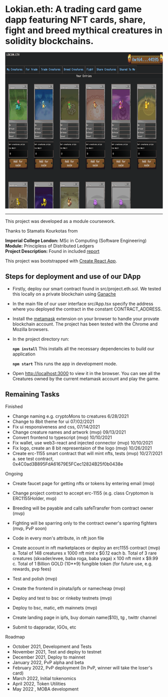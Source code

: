 # Lokian.eth: A trading card game dapp featuring NFT cards, share, fight and breed mythical creatures in solidity blockchains.

<!-- <img src="./screenshots/fighting_tab.png" alt="" width="1000em" height="500em">
 -->
 <img src="./screenshots/project.eth.ss2.png" alt="" width="1000em" height="500em">

***

This project was developed as a module coursework.

Thanks to Stamatis Kourkotas from

**Imperial College London:** MSc in Computing (Software Engineering)<br />
**Module:** Principless of Distributed Ledgers<br />
**Project Description:** Found in included [report](./report.pdf)<br />

This project was bootstrapped with [Create React App](https://github.com/facebook/create-react-app).

## Steps for deployment and use of our DApp

- Firstly, deploy our smart contract found in src/project.eth.sol. We tested this locally on a private blockchain using [Ganache](https://www.trufflesuite.com/ganache)
- In the main file of our user interface src/App.tsx specify the address where you deployed the contract in the constant CONTRACT_ADDRESS.
- Install the [metamask](https://metamask.io/) extension on your browser to handle your provate blockchain account. The project has been tested with the Chrome and Mozilla browsers.
- In the project directory run:

    **`npm install`** This installs all the necessary dependencies to build our application
    
    **`npm start`** This runs the app in development mode.<br />

- Open [http://localhost:3000](http://localhost:3000) to view it in the browser. You can see all the Creatures owned by the current metamask account and play the game.

## Remaining Tasks

Finished
- Change naming e.g. cryptoMons to creatures 6/28/2021
- Change to 8bit theme for ui 07/02/2021
- Fix ui responsiveness and css, 07/14/2021
- Change creature names and artwork (mvp) 09/13/2021
- Convert frontend to typescript (mvp) 10/10/2021
- Fix wallet, use web3-react and injected connector (mvp) 10/10/2021
- Fix logo, create an 8 bit representaion of the logo (mvp) 10/26/2021
- Create erc-1155 smart contract that will mint nfts, tests (mvp) 10/27/2021
    a. see test contract, 0x4C0ad3B895FdA61679E5FCec12824B25f0b0438e

Ongoing
- Create faucet page for getting nfts or tokens by entering email (mvp)
- Change project contract to accept erc-1155 (e.g. class Cryptomon is ERC1155Holder, mvp)
- Breeding will be payable and calls safeTransfer from contract owner (mvp)
- Fighting will be sparring only to the contract owner's sparring fighters (mvp, PvP soon)
- Code in every mon's attribute, in nft json file

- Create account in nft marketplaces or deploy an erc1155 contract (mvp)
    a. Total of 148 creatures x 1000 nft mint x $0.12 each
    b. Total of 3 rare creatures (skvader/evee, baba roga, baba yaga) x 100 nft mint x $9.99
    c. Total of 1 Billion GOLD (10**9) fungible token (for future use, e.g. rewards, pvp fees)

- Test and polish (mvp)

- Create the frontend in pinata/ipfs or namecheap (mvp)
- Deploy and test to bsc or rinkeby testnets (mvp)
- Deploy to bsc, matic, eth mainnets (mvp)

- Create landing page in ipfs, buy domain name($10), tg , twittr channel
- Submit to dappradar, IGOs, etc 

Roadmap
- October 2021, Development and Tests
- November 2021, Test and deploy to testnet
- December 2021, Deploy to mainnet
- January 2022, PvP alpha and beta
- February 2022, PvP deployment (In PvP, winner will take the loser's card)
- March 2022, Initial tokenomics
- April 2022, Token Utilities
- May 2022 , MOBA development

